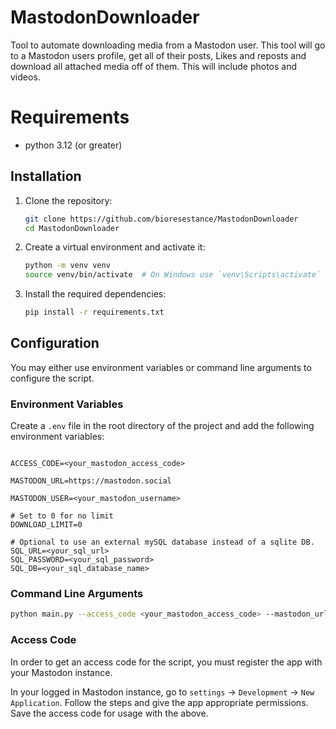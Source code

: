 # MastodonDownloader
Tool to automate downloading media from a Mastodon user. This tool will go to a Mastodon users profile, get all of their posts, Likes and reposts and download all attached media off of them. This will include photos and videos.


# Requirements
- python 3.12 (or greater)

## Installation

1. Clone the repository:
    ```sh
    git clone https://github.com/bioresestance/MastodonDownloader
    cd MastodonDownloader
    ```

2. Create a virtual environment and activate it:
    ```sh
    python -m venv venv
    source venv/bin/activate  # On Windows use `venv\Scripts\activate`
    ```

3. Install the required dependencies:
    ```sh
    pip install -r requirements.txt
    ```

## Configuration

You may either use environment variables or command line arguments to configure the script.

### Environment Variables

Create a `.env` file in the root directory of the project and add the following environment variables:

```

ACCESS_CODE=<your_mastodon_access_code> 

MASTODON_URL=https://mastodon.social 

MASTODON_USER=<your_mastodon_username> 

# Set to 0 for no limit 
DOWNLOAD_LIMIT=0 

# Optional to use an external mySQL database instead of a sqlite DB.
SQL_URL=<your_sql_url> 
SQL_PASSWORD=<your_sql_password> 
SQL_DB=<your_sql_database_name>

```

### Command Line Arguments
``` sh
python main.py --access_code <your_mastodon_access_code> --mastodon_url <mastodon_instance_url> --mastodon_user <mastodon_username> --download_limit <limit> --sql-url <sql_url> --sql-user <sql_user> --sql-password <sql_password> --sql-db <sql_database_name>
```

### Access Code
In order to get an access code for the script, you must register the app with your Mastodon instance.

In your logged in Mastodon instance, go to `settings` -> `Development` -> `New Application`. Follow the steps and give the app appropriate permissions. Save the access code for usage with the above.
